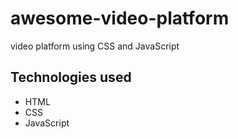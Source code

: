 # awesome-video-platform

video platform using CSS and JavaScript


## Technologies used

* HTML
* CSS
* JavaScript
